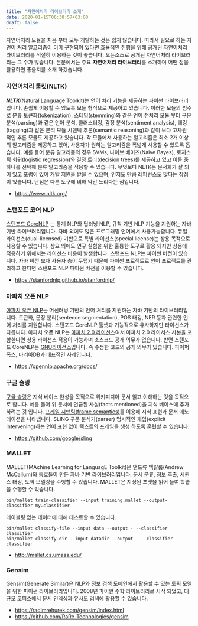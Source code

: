 ```yaml
---
title: "자연어처리 라이브러리 소개"
date: 2020-01-15T06:38:57+03:00
draft: false
---
```


자연어처리 모듈을 처음 부터 모두 개발하는 것은 쉽지 않습니다. 따라서 필요로 하는 자언어 처리 알고리즘이 이미 구현되어 있다면 효율적인 진행을 위해 공개된 자연어처리 라이브러리를 적절히 이용하는 것이 좋습니다. 오픈소스로 공개된 자연어처리 라이브러리는 그 수가 많습니다. 본문에서는 주요 **자연어처리 라이브러리**를 소개하며 어떤 점을 활용하면 좋을지를 소개 하겠습니다.



### 자연어처리 툴킷(NLTK)

***[NLTK](https://www.nltk.org/#)***(Natural Language Toolkit)는 언어 처리 기능을 제공하는 파이썬 라이브러리입니다. 손쉽게 이용할 수 있도록 모듈 형식으로 제공하고 있습니다. 이러한 모듈의 범주로 분류 토큰화(tokenization), 스테밍(stemming)와 같은 언어 전처리 모듈 부터 구문분석(parsing)과 같은 언어 분석, 클러스터링, 감정 분석(sentiment analysis), 태깅(tagging)과 같은 분석 모듈 시맨틱 추론(semantic reasoning)과 같이 보다 고차원 적인 추론 모듈도 제공하고 있습니다. 각 모듈에서 사용하는 알고리즘은 최소 2개 이상의 알고리즘을 제공하고 있어, 사용자가 원하는 알고리즘을 폭넓게 사용할 수 있도록 돕습니다. 예를 들어 분류 알고리즘의 경우 SVMs, 나이브 베이즈(Naive Bayes), 로지스틱 회귀(logistic regression)와 결정 트리(decision trees)를 제공하고 있고 이들 중 하나를 선택해 분류 알고리즘을 적용할 수 있습니다. 무엇보다 NLTK는 문서화가 잘 되어 있고 포럼이 있어 개발 지원을 받을 수 있으며, 인지도 만큼 레퍼런스도 많다는 장점이 있습니다. 단점은 다른 도구에 비해 약간 느리다는 점입니다.



- https://www.nltk.org/



### 스탠포드 코어 NLP

[스탠포드 CoreNLP](https://stanfordnlp.github.io/CoreNLP/) 는 통계 NLP와 딥러닝 NLP, 규칙 기반 NLP 기능을 지원하는 자바 기반 라이브러리입니다. 자바 외에도 많은 프로그래밍 언어에서 사용가능합니다. 듀얼 라이선스(dual-licensed) 기반으로 특별 라이선스(special license)는 상용 목적으로 사용할 수 있습니다. 상요 외에도 연구 실험을 위한 훌륭한 도구로 활용 되지만 상용에 적용하기 위해서는 라이선스 비용이 발생합니다. 스탠포드 NLP는 파이썬 버전이 있습니다. 자바 버전 보다 사용자 층이 두텁기 때문에 파이썬 프로젝트로 언어 프로젝트를 관리하고 한다면 스탠포드 NLP 파이썬 버전을 이용할 수 있습니다.

- https://stanfordnlp.github.io/stanfordnlp/



### 아파치 오픈 NLP

[아파치 오픈 NLP](https://opennlp.apache.org/)는 머신러닝 기반의 언어 처리를 지원하는 자바 기반의 라이브러리입니다. 토큰화, 문장 분리(sentence segmentation), POS 태깅, NER 등과 관련한 언어 처리를 지원합니다. 스탠포드 CoreNLP 툴셋과 기능적으로 유사하지만 라이선스가 다릅니다. 아파치 오픈 NLP는 [아파치 2.0 라이선스](http://www.apache.org/licenses/LICENSE-2.0)여서 아파치 2.0 라이서스 사본을 포함한다면 상용 라이선스 적용이 가능하며 소스코드 공개 의무가 없습니다. 반면 스탠포드 CoreNLP는 [GNU라이선스](http://www.gnu.org/licenses/gpl-3.0.html)입니다. 즉 수정한 코드의 공개 의무가 있습니다. 파이퍼폭스, 마리아DB가 대표적인 사례입니다.

- https://opennlp.apache.org/docs/



### 구글 슬링

[구글 슬링](https://github.com/google/sling)은 지식 베이스 완성을 목적으로 위키피디아 문서 읽고 이해하는 것을 목적으로 합니다. 예를 들어 위 문서에 언급된 사실(facts mentioned)을 지식 베이스에 추가 하려는 것 입니다. [프레임 시맨틱(frame semantics)](https://github.com/google/sling/blob/master/doc/guide/frames.md)를 이용해 지식 표현과 문서 애노테이션을 나타냅니다. SLING 구문 분석기(parser) 명시적인 개입(explicit intervening)하는 언어 표현 없이 텍스트의 프레임을 생성 하도록 훈련할 수 있습니다.

- https://github.com/google/sling



### MALLET

MALLET(MAchine Learning for LanguagE Toolkit)은 앤드류 맥칼룸(Andrew	McCallum)와 동료들이 만든 자바 기반 라이브러리입니다. 문서 분류, 정보 추출, 시퀀스 태깅, 토픽 모델링을 수행할 수 있습니다. MALLET은 지정된 포맷을 읽어 들여 학습을 수행할 수 있습니다.

```
bin/mallet train-classifier --input training.mallet --output-classifier my.classifier
```

레이블링 없는 데이터에 대해 테스트할 수 있습니다.

```
bin/mallet classify-file --input data --output - --classifier classifier
bin/mallet classify-dir --input datadir --output - --classifier classifier
```

- http://mallet.cs.umass.edu/



### Gensim

Gensim(Generate Similar)은 NLP와 정보 검색 도메인에서 활용할 수 있는 토픽 모델을 위한 파이썬 라이브러리입니다. 2008년 파이썬 수학 라이브러리로 시작 되었고,  대규모 코퍼스에서 문서 인덱싱과 유사도 검색에 활용할 수 있습니다.

- https://radimrehurek.com/gensim/index.html
- https://github.com/RaRe-Technologies/gensim

